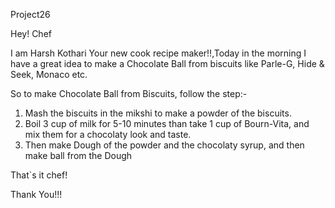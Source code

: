Project26

Hey! Chef

I am Harsh Kothari Your new cook recipe maker!!,Today in the morning I have a great idea to make a Chocolate Ball from biscuits like Parle-G, Hide & Seek, Monaco etc.

So to make Chocolate Ball from Biscuits, follow the step:-

1. Mash the biscuits in the mikshi to make a powder of the biscuits.
2. Boil 3 cup of milk for 5-10 minutes than take 1 cup of Bourn-Vita,   and mix them for a chocolaty look and taste.
3. Then make Dough of the powder and the chocolaty syrup, and then make ball from the Dough

That`s it chef!

Thank You!!!